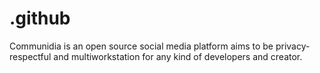 # .github
Communidia is an open source social media platform aims to be privacy-respectful and multiworkstation for any kind of developers and creator.
